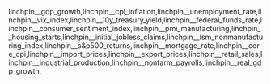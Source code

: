 linchpin__gdp_growth,linchpin__cpi_inflation,linchpin__unemployment_rate,linchpin__vix_index,linchpin__10y_treasury_yield,linchpin__federal_funds_rate,linchpin__consumer_sentiment_index,linchpin__pmi_manufacturing,linchpin__housing_starts,linchpin__initial_jobless_claims,linchpin__ism_nonmanufacturing_index,linchpin__s&p500_returns,linchpin__mortgage_rate,linchpin__core_cpi,linchpin__import_prices,linchpin__export_prices,linchpin__retail_sales,linchpin__industrial_production,linchpin__nonfarm_payrolls,linchpin__real_gdp_growth,